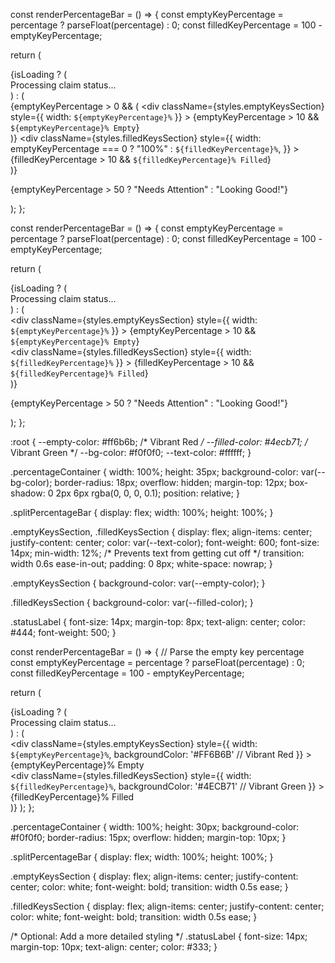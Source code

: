const renderPercentageBar = () => {
  const emptyKeyPercentage = percentage ? parseFloat(percentage) : 0;
  const filledKeyPercentage = 100 - emptyKeyPercentage;

  return (
    <div className={styles.percentageContainer}>
      {isLoading ? (
        <div className={styles.loadingSpinner}>Processing claim status...</div>
      ) : (
        <div className={styles.splitPercentageBar}>
          {emptyKeyPercentage > 0 && (
            <div
              className={styles.emptyKeysSection}
              style={{ width: `${emptyKeyPercentage}%` }}
            >
              {emptyKeyPercentage > 10 && `${emptyKeyPercentage}% Empty`}
            </div>
          )}
          <div
            className={styles.filledKeysSection}
            style={{
              width: emptyKeyPercentage === 0 ? "100%" : `${filledKeyPercentage}%`,
            }}
          >
            {filledKeyPercentage > 10 && `${filledKeyPercentage}% Filled`}
          </div>
        </div>
      )}
      <p className={styles.statusLabel}>
        {emptyKeyPercentage > 50 ? "Needs Attention" : "Looking Good!"}
      </p>
    </div>
  );
};




const renderPercentageBar = () => {
  const emptyKeyPercentage = percentage ? parseFloat(percentage) : 0;
  const filledKeyPercentage = 100 - emptyKeyPercentage;

  return (
    <div className={styles.percentageContainer}>
      {isLoading ? (
        <div className={styles.loadingSpinner}>Processing claim status...</div>
      ) : (
        <div className={styles.splitPercentageBar}>
          <div
            className={styles.emptyKeysSection}
            style={{ width: `${emptyKeyPercentage}%` }}
          >
            {emptyKeyPercentage > 10 && `${emptyKeyPercentage}% Empty`}
          </div>
          <div
            className={styles.filledKeysSection}
            style={{ width: `${filledKeyPercentage}%` }}
          >
            {filledKeyPercentage > 10 && `${filledKeyPercentage}% Filled`}
          </div>
        </div>
      )}
      <p className={styles.statusLabel}>
        {emptyKeyPercentage > 50 ? "Needs Attention" : "Looking Good!"}
      </p>
    </div>
  );
};



:root {
  --empty-color: #ff6b6b; /* Vibrant Red */
  --filled-color: #4ecb71; /* Vibrant Green */
  --bg-color: #f0f0f0;
  --text-color: #ffffff;
}

.percentageContainer {
  width: 100%;
  height: 35px;
  background-color: var(--bg-color);
  border-radius: 18px;
  overflow: hidden;
  margin-top: 12px;
  box-shadow: 0 2px 6px rgba(0, 0, 0, 0.1);
  position: relative;
}

.splitPercentageBar {
  display: flex;
  width: 100%;
  height: 100%;
}

.emptyKeysSection,
.filledKeysSection {
  display: flex;
  align-items: center;
  justify-content: center;
  color: var(--text-color);
  font-weight: 600;
  font-size: 14px;
  min-width: 12%; /* Prevents text from getting cut off */
  transition: width 0.6s ease-in-out;
  padding: 0 8px;
  white-space: nowrap;
}

.emptyKeysSection {
  background-color: var(--empty-color);
}

.filledKeysSection {
  background-color: var(--filled-color);
}

.statusLabel {
  font-size: 14px;
  margin-top: 8px;
  text-align: center;
  color: #444;
  font-weight: 500;
}









const renderPercentageBar = () => {
  // Parse the empty key percentage
  const emptyKeyPercentage = percentage ? parseFloat(percentage) : 0;
  const filledKeyPercentage = 100 - emptyKeyPercentage;

  return (
    <div className={styles.percentageContainer}>
      {isLoading ? (
        <div className={styles.loadingSpinner}>
          Processing claim status...
        </div>
      ) : (
        <div className={styles.splitPercentageBar}>
          <div 
            className={styles.emptyKeysSection}
            style={{ 
              width: `${emptyKeyPercentage}%`,
              backgroundColor: '#FF6B6B' // Vibrant Red
            }}
          >
            {emptyKeyPercentage}% Empty
          </div>
          <div 
            className={styles.filledKeysSection}
            style={{ 
              width: `${filledKeyPercentage}%`,
              backgroundColor: '#4ECB71' // Vibrant Green
            }}
          >
            {filledKeyPercentage}% Filled
          </div>
        </div>
      )}
    </div>
  );
};



.percentageContainer {
  width: 100%;
  height: 30px;
  background-color: #f0f0f0;
  border-radius: 15px;
  overflow: hidden;
  margin-top: 10px;
}

.splitPercentageBar {
  display: flex;
  width: 100%;
  height: 100%;
}

.emptyKeysSection {
  display: flex;
  align-items: center;
  justify-content: center;
  color: white;
  font-weight: bold;
  transition: width 0.5s ease;
}

.filledKeysSection {
  display: flex;
  align-items: center;
  justify-content: center;
  color: white;
  font-weight: bold;
  transition: width 0.5s ease;
}

/* Optional: Add a more detailed styling */
.statusLabel {
  font-size: 14px;
  margin-top: 10px;
  text-align: center;
  color: #333;
}
